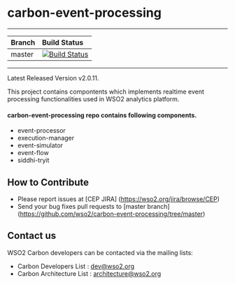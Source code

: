 <!--
 ~ Copyright (c) 2005-2014, WSO2 Inc. (http://www.wso2.org) All Rights Reserved.
 ~
 ~ WSO2 Inc. licenses this file to you under the Apache License,
 ~ Version 2.0 (the "License"); you may not use this file except
 ~ in compliance with the License.
 ~ You may obtain a copy of the License at
 ~
 ~    http://www.apache.org/licenses/LICENSE-2.0
 ~
 ~ Unless required by applicable law or agreed to in writing,
 ~ software distributed under the License is distributed on an
 ~ "AS IS" BASIS, WITHOUT WARRANTIES OR CONDITIONS OF ANY
 ~ KIND, either express or implied.  See the License for the
 ~ specific language governing permissions and limitations
 ~ under the License.
-->

# carbon-event-processing
---

|  Branch | Build Status |
| :------------ |:-------------
| master      | [![Build Status](https://wso2.org/jenkins/job/carbon-event-processing/badge/icon)](https://wso2.org/jenkins/job/carbon-event-processing) |

---

Latest Released Version v2.0.11.

This project contains compontents which implements realtime event processing functionalities used in WSO2 analytics platform.

#### carbon-event-processing repo contains following components.

* event-processor      
* execution-manager
* event-simulator
* event-flow
* siddhi-tryit

## How to Contribute
* Please report issues at [CEP JIRA] (https://wso2.org/jira/browse/CEP)
* Send your bug fixes pull requests to [master branch] (https://github.com/wso2/carbon-event-processing/tree/master) 

## Contact us
WSO2 Carbon developers can be contacted via the mailing lists:

* Carbon Developers List : dev@wso2.org
* Carbon Architecture List : architecture@wso2.org
